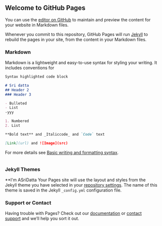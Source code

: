 ## Welcome to GitHub Pages

You can use the [editor on GitHub](https://github.com/ASriDatta/personal-website/edit/main/docs/index.md) to maintain and preview the content for your website in Markdown files.

Whenever you commit to this repository, GitHub Pages will run [Jekyll](https://jekyllrb.com/) to rebuild the pages in your site, from the content in your Markdown files.

### Markdown

Markdown is a lightweight and easy-to-use syntax for styling your writing. It includes conventions for

```markdown
Syntax highlighted code block

# Sri datta
## Header 2
### Header 3

- Bulleted
- List
-yyy

1. Numbered
2. List

**Bold text** and _Italiccode_ and `Code` text

[Link](url) and ![Image](src)
```

For more details see [Basic writing and formatting syntax](https://docs.github.com/en/github/writing-on-github/getting-started-with-writing-and-formatting-on-github/basic-writing-and-formatting-syntax).
```

```
### Jekyll Themes
**I'm ASriDatta
Your Pages site will use the layout and styles from the Jekyll theme you have selected in your [repository settings](https://github.com/ASriDatta/personal-website/settings/pages). The name of this theme is saved in the Jekyll `_config.yml` configuration file.

### Support or Contact

Having trouble with Pages? Check out our [documentation](https://docs.github.com/categories/github-pages-basics/) or [contact support](https://support.github.com/contact) and we’ll help you sort it out.
